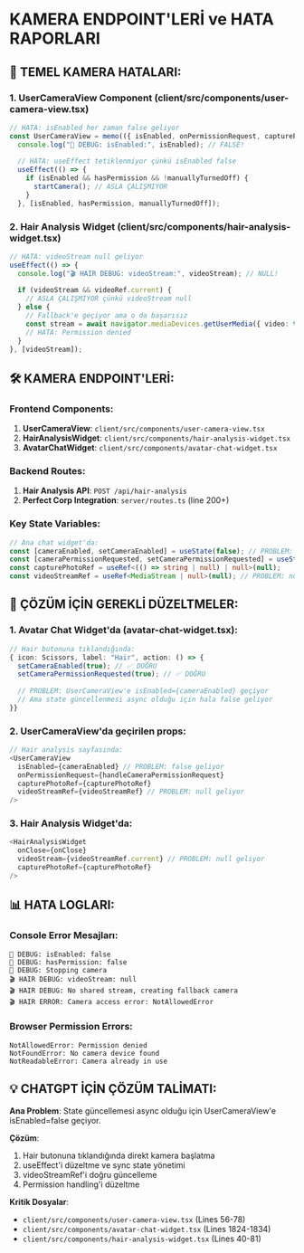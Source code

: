 # KAMERA ENDPOINT'LERİ ve HATA RAPORLARI

## 🔴 TEMEL KAMERA HATALARI:

### 1. UserCameraView Component (client/src/components/user-camera-view.tsx)
```typescript
// HATA: isEnabled her zaman false geliyor
const UserCameraView = memo(({ isEnabled, onPermissionRequest, capturePhotoRef, videoStreamRef }: UserCameraViewProps) => {
  console.log("🎥 DEBUG: isEnabled:", isEnabled); // FALSE!
  
  // HATA: useEffect tetiklenmiyor çünkü isEnabled false
  useEffect(() => {
    if (isEnabled && hasPermission && !manuallyTurnedOff) {
      startCamera(); // ASLA ÇALIŞMIYOR
    }
  }, [isEnabled, hasPermission, manuallyTurnedOff]);
```

### 2. Hair Analysis Widget (client/src/components/hair-analysis-widget.tsx)
```typescript
// HATA: videoStream null geliyor
useEffect(() => {
  console.log("🎬 HAIR DEBUG: videoStream:", videoStream); // NULL!
  
  if (videoStream && videoRef.current) {
    // ASLA ÇALIŞMIYOR çünkü videoStream null
  } else {
    // Fallback'e geçiyor ama o da başarısız
    const stream = await navigator.mediaDevices.getUserMedia({ video: true });
    // HATA: Permission denied
  }
}, [videoStream]);
```

## 🛠️ KAMERA ENDPOINT'LERİ:

### Frontend Components:
1. **UserCameraView**: `client/src/components/user-camera-view.tsx`
2. **HairAnalysisWidget**: `client/src/components/hair-analysis-widget.tsx`
3. **AvatarChatWidget**: `client/src/components/avatar-chat-widget.tsx`

### Backend Routes:
1. **Hair Analysis API**: `POST /api/hair-analysis`
2. **Perfect Corp Integration**: `server/routes.ts` (line 200+)

### Key State Variables:
```typescript
// Ana chat widget'da:
const [cameraEnabled, setCameraEnabled] = useState(false); // PROBLEM: false başlıyor
const [cameraPermissionRequested, setCameraPermissionRequested] = useState(false);
const capturePhotoRef = useRef<(() => string | null) | null>(null);
const videoStreamRef = useRef<MediaStream | null>(null); // PROBLEM: null kalıyor
```

## 🎯 ÇÖZÜM İÇİN GEREKLİ DÜZELTMELER:

### 1. Avatar Chat Widget'da (avatar-chat-widget.tsx):
```typescript
// Hair butonuna tıklandığında:
{ icon: Scissors, label: "Hair", action: () => { 
  setCameraEnabled(true); // ✅ DOĞRU
  setCameraPermissionRequested(true); // ✅ DOĞRU
  
  // PROBLEM: UserCameraView'e isEnabled={cameraEnabled} geçiyor
  // Ama state güncellenmesi async olduğu için hala false geliyor
}}
```

### 2. UserCameraView'da geçirilen props:
```typescript
// Hair analysis sayfasında:
<UserCameraView 
  isEnabled={cameraEnabled} // PROBLEM: false geliyor
  onPermissionRequest={handleCameraPermissionRequest}
  capturePhotoRef={capturePhotoRef}
  videoStreamRef={videoStreamRef} // PROBLEM: null geliyor
/>
```

### 3. Hair Analysis Widget'da:
```typescript
<HairAnalysisWidget 
  onClose={onClose}
  videoStream={videoStreamRef.current} // PROBLEM: null geliyor
  capturePhotoRef={capturePhotoRef}
/>
```

## 📊 HATA LOGLARI:

### Console Error Mesajları:
```
🎥 DEBUG: isEnabled: false
🎥 DEBUG: hasPermission: false
🎥 DEBUG: Stopping camera
🎬 HAIR DEBUG: videoStream: null
🎬 HAIR DEBUG: No shared stream, creating fallback camera
🎬 HAIR ERROR: Camera access error: NotAllowedError
```

### Browser Permission Errors:
```
NotAllowedError: Permission denied
NotFoundError: No camera device found
NotReadableError: Camera already in use
```

## 💡 CHATGPT İÇİN ÇÖZÜM TALİMATI:

**Ana Problem**: State güncellemesi async olduğu için UserCameraView'e isEnabled=false geçiyor.

**Çözüm**: 
1. Hair butonuna tıklandığında direkt kamera başlatma
2. useEffect'i düzeltme ve sync state yönetimi
3. videoStreamRef'i doğru güncelleme
4. Permission handling'i düzeltme

**Kritik Dosyalar**:
- `client/src/components/user-camera-view.tsx` (Lines 56-78)
- `client/src/components/avatar-chat-widget.tsx` (Lines 1824-1834)
- `client/src/components/hair-analysis-widget.tsx` (Lines 40-81)